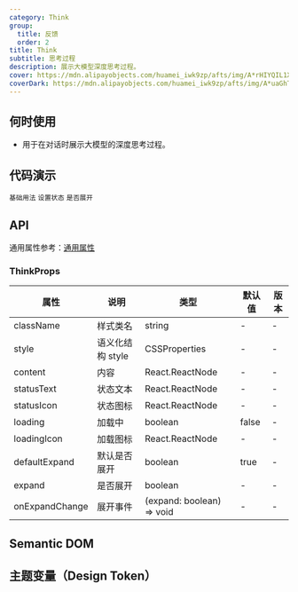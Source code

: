```yaml
---
category: Think
group:
  title: 反馈
  order: 2
title: Think
subtitle: 思考过程
description: 展示大模型深度思考过程。
cover: https://mdn.alipayobjects.com/huamei_iwk9zp/afts/img/A*rHIYQIL1X-QAAAAAAAAAAAAADgCCAQ/original
coverDark: https://mdn.alipayobjects.com/huamei_iwk9zp/afts/img/A*uaGhTY1-LL0AAAAAAAAAAAAADgCCAQ/original
---
```


## 何时使用

- 用于在对话时展示大模型的深度思考过程。

## 代码演示

<!-- prettier-ignore -->
<code src="./demo/basic.tsx">基础用法</code>
<code src="./demo/status.tsx">设置状态</code>
<code src="./demo/expand.tsx">是否展开</code>

## API

通用属性参考：[通用属性](/docs/react/common-props)

### ThinkProps

| 属性           | 说明             | 类型                      | 默认值 | 版本 |
| -------------- | ---------------- | ------------------------- | ------ | ---- |
| className      | 样式类名         | string                    | -      | -    |
| style          | 语义化结构 style | CSSProperties             | -      | -    |
| content        | 内容             | React.ReactNode           | -      | -    |
| statusText     | 状态文本         | React.ReactNode           | -      | -    |
| statusIcon     | 状态图标         | React.ReactNode           | -      | -    |
| loading        | 加载中           | boolean                   | false  | -    |
| loadingIcon    | 加载图标         | React.ReactNode           | -      | -    |
| defaultExpand  | 默认是否展开     | boolean                   | true   | -    |
| expand         | 是否展开         | boolean                   | -      | -    |
| onExpandChange | 展开事件         | (expand: boolean) => void | -      | -    |

## Semantic DOM

## 主题变量（Design Token）
